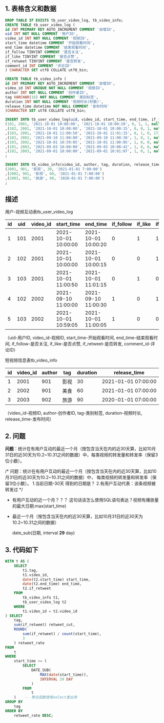 

## 1. 表格含义和数据

```sql
DROP TABLE IF EXISTS tb_user_video_log, tb_video_info;
CREATE TABLE tb_user_video_log (
id INT PRIMARY KEY AUTO_INCREMENT COMMENT '自增ID',
uid INT NOT NULL COMMENT '用户ID',
video_id INT NOT NULL COMMENT '视频ID',
start_time datetime COMMENT '开始观看时间',
end_time datetime COMMENT '结束观看时间',
if_follow TINYINT COMMENT '是否关注',
if_like TINYINT COMMENT '是否点赞',
if_retweet TINYINT COMMENT '是否转发',
comment_id INT COMMENT '评论ID'
) CHARACTER SET utf8 COLLATE utf8_bin;

CREATE TABLE tb_video_info (
id INT PRIMARY KEY AUTO_INCREMENT COMMENT '自增ID',
video_id INT UNIQUE NOT NULL COMMENT '视频ID',
author INT NOT NULL COMMENT '创作者ID',
tag VARCHAR(16) NOT NULL COMMENT '类别标签',
duration INT NOT NULL COMMENT '视频时长(秒数)',
release_time datetime NOT NULL COMMENT '发布时间'
)CHARACTER SET utf8 COLLATE utf8_bin;

INSERT INTO tb_user_video_log(uid, video_id, start_time, end_time, if_follow, if_like, if_retweet, comment_id) VALUES
(101, 2001, '2021-10-01 10:00:00', '2021-10-01 10:00:20', 0, 1, 1, null)
,(102, 2001, '2021-10-01 10:00:00', '2021-10-01 10:00:15', 0, 0, 1, null)
,(103, 2001, '2021-10-01 11:00:50', '2021-10-01 11:01:15', 0, 1, 0, 1732526)
,(102, 2002, '2021-09-10 11:00:00', '2021-09-10 11:00:30', 1, 0, 1, null)
,(103, 2002, '2021-10-01 10:59:05', '2021-10-01 11:00:05', 1, 0, 0, null)
,(101, 2003, '2021-09-03 10:00:00', '2021-09-03 10:00:42', 1, 0, 0, null)
,(102, 2003, '2021-09-01 10:00:00', '2021-09-01 10:01:07', 1, 0, 1, null)
;

INSERT INTO tb_video_info(video_id, author, tag, duration, release_time) VALUES
(2001, 901, '影视', 30, '2021-01-01 7:00:00')
,(2002, 901, '影视', 60, '2021-01-01 7:00:00')
,(2003, 902, '旅游', 90, '2020-01-01 7:00:00')
;
```

## 描述

用户-视频互动表tb_user_video_log

| id   | uid  | video_id | start_time          | end_time            | if_follow | if_like | if_retweet | comment_id |
| ---- | ---- | -------- | ------------------- | ------------------- | --------- | ------- | ---------- | ---------- |
| 1    | 101  | 2001     | 2021-10-01 10:00:00 | 2021-10-01 10:00:20 | 0         | 1       | 1          | NULL       |
| 2    | 102  | 2001     | 2021-10-01 10:00:00 | 2021-10-01 10:00:15 | 0         | 0       | 1          | NULL       |
| 3    | 103  | 2001     | 2021-10-01 11:00:50 | 2021-10-01 11:01:15 | 0         | 1       | 0          | 1732526    |
| 4    | 102  | 2002     | 2021-09-10 11:00:00 | 2021-09-10 11:00:30 | 1         | 0       | 1          | NULL       |
| 5    | 103  | 2002     | 2021-10-01 10:59:05 | 2021-10-01 11:00:05 | 1         | 0       | 0          | NULL       |

（uid-用户ID, video_id-视频ID, start_time-开始观看时间, end_time-结束观看时间, if_follow-是否关注, if_like-是否点赞, if_retweet-是否转发, comment_id-评论ID）

短视频信息表tb_video_info

| id   | video_id | author | tag  | duration | release_time        |
| ---- | -------- | ------ | ---- | -------- | ------------------- |
| 1    | 2001     | 901    | 影视 | 30       | 2021-01-01 07:00:00 |
| 2    | 2002     | 901    | 美食 | 60       | 2021-01-01 07:00:00 |
| 3    | 2003     | 902    | 旅游 | 90       | 2020-01-01 07:00:00 |



（video_id-视频ID, author-创作者ID, tag-类别标签, duration-视频时长, release_time-发布时间）

## 2. 问题

**问题**：统计在有用户互动的最近一个月（按包含当天在内的近30天算，比如10月31日的近30天为10.2~10.31之间的数据）中，每类视频的转发量和转发率（保留3位小数）。

 /* 
问题：统计在有用户互动的最近一个月（按包含当天在内的近30天算，比如10月31日的近30天为10.2~10.31之间的数据）中，
	 每类视频的转发量和转发率（保留3位小数）。
	 1.当前日期-30天 得到的日期是？ 
	 2.有用户互动代表：该条视频被转发过
*/

* 有用户互动的近一个月？？？
  这句话该怎么使用SQL语句表达？视频有播放量的最大日期:max(start_time)

* 最近一个月（按包含当天在内的近30天算，比如10月31日的近30天为10.2~10.31之间的数据）

  date_sub(日期, interval **29** day)

## 3. 代码如下

```sql
WITH t AS (
	SELECT
		t1.tag,
		t1.video_id,
		date(t2.start_time) start_time,
		date(t2.end_time) end_time,
		t2.if_retweet
	FROM
		tb_video_info t1,
		tb_user_video_log t2
	WHERE
		t1.video_id = t2.video_id
) SELECT
	tag,
	sum(if_retweet) retweet_cut,
	ROUND(
		sum(if_retweet) / count(start_time),
		3
	) retweet_rate
FROM
	t
WHERE
	start_time >= (
		SELECT
			DATE_SUB(
				MAX(date(start_time)),
				INTERVAL 29 DAY
			)
		FROM
			t
	)    -- 聚合函数使用select查出来
GROUP BY
	tag
ORDER BY
	retweet_rate DESC;
```

